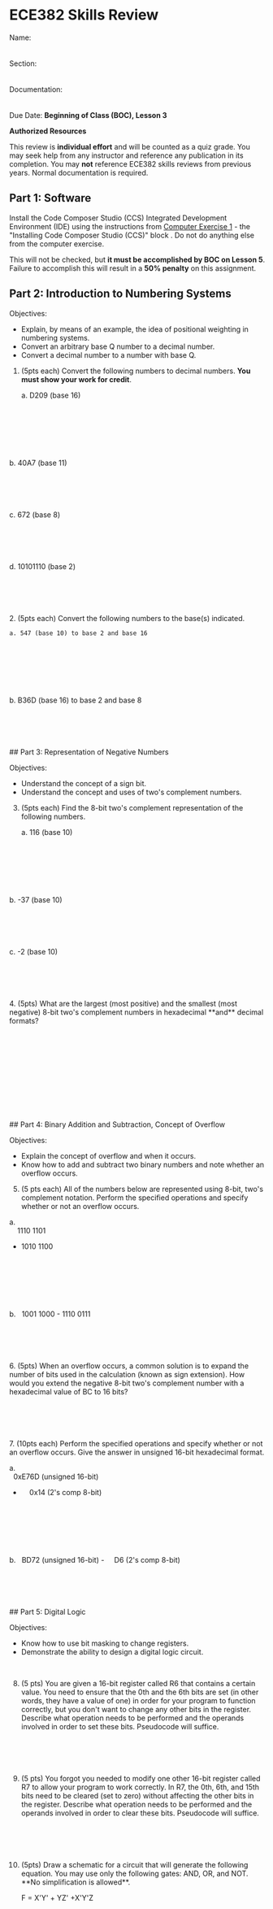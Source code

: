 # ECE382 Skills Review

Name:
<br>
<br>
<br>
Section:
<br>
<br>
<br>
Documentation:
<br>
<br>
<br>
Due Date: **Beginning of Class (BOC), Lesson 3**

**Authorized Resources**

This review is **individual effort** and will be counted as a quiz grade.  You may seek help from any instructor and reference any publication in its completion.  You may **not** reference ECE382 skills reviews from previous years.  Normal documentation is required.

## Part 1: Software

Install the Code Composer Studio (CCS) Integrated Development Environment (IDE) using the instructions from [Computer Exercise 1](/labs/compex1/index.html) - the "Installing Code Composer Studio (CCS)" block .  Do not do anything else from the computer exercise.

This will not be checked, but **it must be accomplished by BOC on Lesson 5**.  Failure to accomplish this will result in a **50% penalty** on this assignment.

## Part 2: Introduction to Numbering Systems

Objectives:


- Explain, by means of an example, the idea of positional weighting in numbering systems.
- Convert an arbitrary base Q number to a decimal number.
- Convert a decimal number to a number with base Q.


1. (5pts each) Convert the following numbers to decimal numbers.  **You must show your work for credit**.

    a. D209 (base 16)
<br>
<br>
<br>
<br>
<br>
<br>
    b. 40A7 (base 11)
<br>
<br>
<br>
<br>
<br>
<br>
    c. 672 (base 8)
<br>
<br>
<br>
<br>
<br>
<br>
    d. 10101110 (base 2)
<br>
<br>
<br>
<br>
<br>
<br>
2. (5pts each) Convert the following numbers to the base(s) indicated.

    a. 547 (base 10) to base 2 and base 16
<br>
<br>
<br>
<br>
<br>
<br>
    b. B36D (base 16) to base 2 and base 8
<br>
<br>
<br>
<br>
<br>
<br>
## Part 3: Representation of Negative Numbers

Objectives:


- Understand the concept of a sign bit.
- Understand the concept and uses of two's complement numbers.


3. (5pts each) Find the 8-bit two's complement representation of the following numbers.

    a. 116 (base 10)
<br>
<br>
<br>
<br>
<br>
<br>
    b. -37 (base 10)
<br>
<br>
<br>
<br>
<br>
<br>
    c. -2 (base 10)
<br>
<br>
<br>
<br>
<br>
<br>
4. (5pts) What are the largest (most positive) and the smallest (most negative) 8-bit two's complement numbers in hexadecimal **and** decimal formats?
<br>
<br>
<br>
<br>
<br>
<br>

<br>
<br>
<br>
<br>
<br>
<br>
## Part 4: Binary Addition and Subtraction, Concept of Overflow

Objectives:


- Explain the concept of overflow and when it occurs.
- Know how to add and subtract two binary numbers and note whether an overflow occurs.


5. (5 pts each) All of the numbers below are represented using 8-bit, two's complement notation.  Perform the specified operations and specify whether or not an overflow occurs.

a.  
&nbsp; &nbsp; 1110 1101  
+ 1010 1100  
<br>
<br>
<br>
<br>
<br>
<br>
b.  
&nbsp 1001 1000  
- 1110 0111  
<br>
<br>
<br>
<br>
<br>
<br>
6. (5pts) When an overflow occurs, a common solution is to expand the number of bits used in the calculation (known as sign extension).  How would  you extend the negative 8-bit two's complement number with a hexadecimal value of BC to 16 bits?
<br>
<br>
<br>
<br>
<br>
<br>
7. (10pts each) Perform the specified operations and specify whether or not an overflow occurs.  Give the answer in unsigned 16-bit hexadecimal format.

a.  
&nbsp; 0xE76D (unsigned 16-bit)  
+ &nbsp; &nbsp; 0x14 (2's comp 8-bit)  
<br>
<br>
<br>
<br>
<br>
<br>
b.  
&nbsp; BD72 (unsigned 16-bit)  
- &nbsp; &nbsp; D6 (2's comp 8-bit)  
<br>
<br>
<br>
<br>
<br>
<br>
## Part 5: Digital Logic

Objectives:

- Know how to use bit masking to change registers. 
- Demonstrate the ability to design a digital logic circuit.
<br>
<ol start="8">
<li> (5 pts)  You are given a 16-bit register called R6 that contains a certain value.  You need to ensure that the 0th and the 6th bits are set (in other words, they have a value of one) in order for your program to function correctly, but you don't want to change any other bits in the register.  Describe what operation needs to be performed and the operands involved in order to set these bits.  Pseudocode will suffice.</li>
<br>
<br>
<br>
<br>
<br>
<li>(5 pts) You forgot you needed to modify one other 16-bit register called R7 to allow your program to work correctly.  In R7, the 0th, 6th, and 15th bits need to be cleared (set to zero) without affecting the other bits in the register.  Describe what operation needs to be performed and the operands involved in order to clear these bits.  Pseudocode will suffice.</li>
<br>
<br>
<br>
<br>
<br>
<li>(5pts) Draw a schematic for a circuit that will generate the following equation.  You may use only the following gates: AND, OR, and NOT.  **No simplification is allowed**.

F = X'Y' + YZ' +X'Y'Z</li>
</ol>
<br>
<br>
<br>
<br>
<br>
<br>
<br>
<br>
<br>
<br>
<br>
<br>
<br>
<br>
<br>
<br>
<br>
<br>
<br>
<br>
<br>
<br>
<br>
<br>
<br>
<br>
<br>
<br>
<br>
<br>

